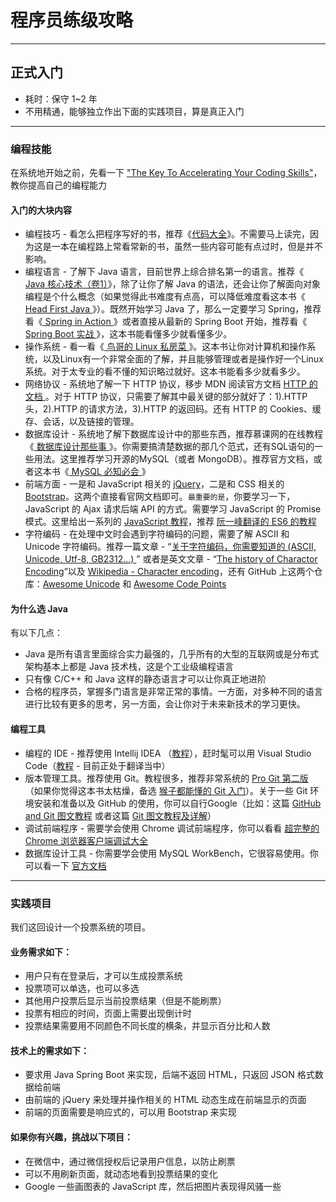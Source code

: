 # 程序员练级攻略
---
## 正式入门
- 耗时：保守 1~2 年
- 不用精通，能够独立作出下面的实践项目，算是真正入门
---
### 编程技能
在系统地开始之前，先看一下 ["The Key To Accelerating Your Coding Skills"](http://blog.thefirehoseproject.com/posts/learn-to-code-and-be-self-reliant/)，教你提高自己的编程能力
#### 入门的大块内容
- 编程技巧 - 看怎么把程序写好的书，推荐《[代码大全](https://book.douban.com/subject/1477390/)》。不需要马上读完，因为这是一本在编程路上常看常新的书，虽然一些内容可能有点过时，但是并不影响。
- 编程语言 - 了解下 Java 语言，目前世界上综合排名第一的语言。推荐《[ Java 核心技术（卷1）](https://book.douban.com/subject/26880667/)》，除了让你了解 Java 的语法，还会让你了解面向对象编程是个什么概念（如果觉得此书难度有点高，可以降低难度看这本书《[ Head First Java ](https://book.douban.com/subject/2000732/)》）。既然开始学习 Java 了，那么一定要学习 Spring，推荐看《[ Spring in  Action ](https://book.douban.com/subject/26767354/)》或者直接从最新的 Spring Boot 开始，推荐看《[ Spring Boot 实战 ](https://book.douban.com/subject/26857423/)》，这本书能看懂多少就看懂多少。
- 操作系统 - 看一看《[ 鸟哥的 Linux 私房菜 ](http://linux.vbird.org/linux_basic/)》。这本书让你对计算机和操作系统，以及Linux有一个非常全面的了解，并且能够管理或者是操作好一个Linux系统。对于太专业的看不懂的知识略过就好。这本书能看多少就看多少。
- 网络协议 - 系统地了解一下 HTTP 协议，移步 MDN 阅读官方文档 [ HTTP 的文档 ](https://developer.mozilla.org/zh-CN/docs/Web/HTTP)。对于 HTTP 协议，只需要了解其中最关键的部分就好了：1).HTTP 头，2).HTTP 的请求方法，3).HTTP 的返回码。还有 HTTP 的 Cookies、缓存、会话，以及链接的管理。
- 数据库设计 - 系统地了解下数据库设计中的那些东西，推荐慕课网的在线教程《[ 数据库设计那些事 ](https://www.imooc.com/learn/117)》。你需要搞清楚数据的那几个范式，还有SQL语句的一些用法。这里推荐学习开源的MySQL（或者 MongoDB）。推荐官方文档，或者这本书《[ MySQL 必知必会 ](https://book.douban.com/subject/3354490/)》
- 前端方面 - 一是和 JavaScript 相关的 [jQuery](https://jquery.com/)，二是和 CSS 相关的 [Bootstrap](https://getbootstrap.com/)。这两个直接看官网文档即可。`最重要的是`，你要学习一下，JavaScript 的 Ajax 请求后端 API 的方式。需要学习 JavaScript 的 Promise 模式。这里给出一系列的 [JavaScript 教程](https://github.com/nicejade/nice-front-end-tutorial/blob/master/tutorial/ecmascript-tutorial.md)，推荐 [阮一峰翻译的 ES6 的教程](http://es6.ruanyifeng.com/)
- 字符编码 - 在处理中文时会遇到字符编码的问题，需要了解 ASCII 和 Unicode 字符编码。推荐一篇文章 - “[关于字符编码，你需要知道的 (ASCII, Unicode, Utf-8, GB2312...) ](http://www.imkevinyang.com/2010/06/%E5%85%B3%E4%BA%8E%E5%AD%97%E7%AC%A6%E7%BC%96%E7%A0%81%EF%BC%8C%E4%BD%A0%E6%89%80%E9%9C%80%E8%A6%81%E7%9F%A5%E9%81%93%E7%9A%84.html)” 或者是英文文章 - “[The history of Charactor Encoding](http://www.developerknowhow.com/1091/the-history-of-character-encoding)”以及 [Wikipedia - Character encoding](https://en.wikipedia.org/wiki/Character_encoding)，还有 GitHub 上这两个仓库：[Awesome Unicode](https://github.com/jagracey/Awesome-Unicode) 和 [Awesome Code Points](https://github.com/Codepoints/awesome-codepoints)

#### 为什么选 Java
有以下几点：

- Java 是所有语言里面综合实力最强的，几乎所有的大型的互联网或是分布式架构基本上都是 Java 技术栈，这是个工业级编程语言
- 只有像 C/C++ 和 Java 这样的静态语言才可以让你真正地进阶
- 合格的程序员，掌握多门语言是非常正常的事情。一方面，对多种不同的语言进行比较有更多的思考，另一方面，会让你对于未来新技术的学习更快。

#### 编程工具
- 编程的 IDE - 推荐使用 Intellij IDEA （[教程](https://legacy.gitbook.com/book/dancon/intellij-idea/details)），赶时髦可以用 Visual Studio Code（[教程](https://legacy.gitbook.com/book/jeasonstudio/vscode-cn-doc/details) - 目前正处于翻译当中）
- 版本管理工具。推荐使用 Git。教程很多，推荐非常系统的 [Pro Git 第二版](https://git-scm.com/book/zh/v2)（如果你觉得这本书太枯燥，备选 [猴子都能懂的 Git 入门](https://backlog.com/git-tutorial/cn/)）。关于一些 Git 环境安装和准备以及 GitHub 的使用，你可以自行Google（比如：这篇 [GitHub and Git 图文教程](https://github.com/JiapengLi/GitTutorial) 或者这篇 [Git 图文教程及详解](https://www.jianshu.com/p/1b65ed31da97)）
- 调试前端程序 - 需要学会使用 Chrome 调试前端程序，你可以看看 [超完整的 Chrome 浏览器客户端调试大全](http://www.igeekbar.com/igeekbar/post/156.htm)
- 数据库设计工具 - 你需要学会使用 MySQL WorkBench，它很容易使用。你可以看一下 [官方文档](https://dev.mysql.com/doc/workbench/en/)
---
### 实践项目
我们这回设计一个投票系统的项目。

#### 业务需求如下：
- 用户只有在登录后，才可以生成投票系统
- 投票项可以单选，也可以多选
- 其他用户投票后显示当前投票结果（但是不能刷票）
- 投票有相应的时间，页面上需要出现倒计时
- 投票结果需要用不同颜色不同长度的横条，并显示百分比和人数

#### 技术上的需求如下：
- 要求用 Java Spring Boot 来实现，后端不返回 HTML，只返回 JSON 格式数据给前端
- 由前端的 jQuery 来处理并操作相关的 HTML 动态生成在前端显示的页面
- 前端的页面需要是响应式的，可以用 Bootstrap 来实现

#### 如果你有兴趣，挑战以下项目：
- 在微信中，通过微信授权后记录用户信息，以防止刷票
- 可以不用刷新页面，就动态地看到投票结果的变化
- Google 一些画图表的 JavaScript 库，然后把图片表现得风骚一些